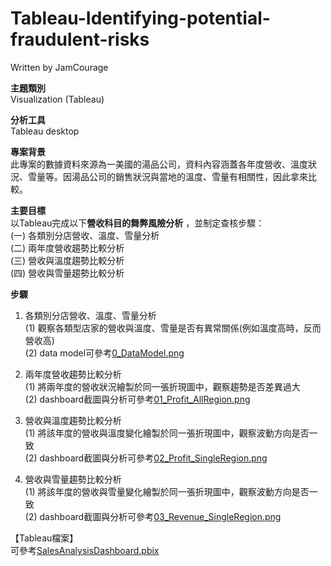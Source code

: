 # Tableau-Identifying-potential-fraudulent-risks
Written by JamCourage       

**主題類別**            
Visualization (Tableau)                      

**分析工具**      
Tableau desktop

**專案背景**                
此專案的數據資料來源為一美國的湯品公司，資料內容涵蓋各年度營收、溫度狀況、雪量等。因湯品公司的銷售狀況與當地的溫度、雪量有相關性，因此拿來比較。          
                
**主要目標**      
以Tableau完成以下**營收科目的舞弊風險分析** ，並制定查核步驟：            
(一) 各類別分店營收、溫度、雪量分析                    
(二) 兩年度營收趨勢比較分析      
(三) 營收與溫度趨勢比較分析     
(四) 營收與雪量趨勢比較分析                                                 

**步驟**            
1. 各類別分店營收、溫度、雪量分析      
	(1) 觀察各類型店家的營收與溫度、雪量是否有異常關係(例如溫度高時，反而營收高)     
	(2) data model可參考[0_DataModel.png](0_DataModel.png)                        
	
2. 兩年度營收趨勢比較分析      
	(1) 將兩年度的營收狀況繪製於同一張折現圖中，觀察趨勢是否差異過大           
	(2) dashboard截圖與分析可參考[01_Profit_AllRegion.png](01_Profit_AllRegion.png)     
	
3. 營收與溫度趨勢比較分析           
	(1) 將該年度的營收與溫度變化繪製於同一張折現圖中，觀察波動方向是否一致     
	(2) dashboard截圖與分析可參考[02_Profit_SingleRegion.png](02_Profit_SingleRegion.png)    
	
4. 營收與雪量趨勢比較分析            
	(1) 將該年度的營收與雪量變化繪製於同一張折現圖中，觀察波動方向是否一致             
	(2) dashboard截圖與分析可參考[03_Revenue_SingleRegion.png](03_Revenue_SingleRegion.png)   
	                     
【Tableau檔案】            
 可參考[SalesAnalysisDashboard.pbix](SalesAnalysisDashboard.pbix)               
